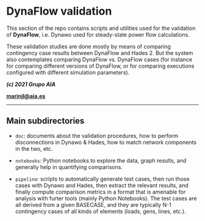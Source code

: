 
DynaFlow validation
====================

This section of the repo contains scripts and utilities used for the
validation of **DynaFlow**, i.e. Dynawo used for steady-state power flow
calculations.

These validation studies are done mostly by means of comparing
contingency case results between DynaFlow and Hades 2. But the system
also contemplates comparing DynaFlow vs. DynaFlow cases (for instance
for comparing different versions of DynaFlow, or for comparing
executions configured with different simulation parameters).

***(c) 2021 Grupo AIA***

**marinjl@aia.es**


-------------------------------------------------------------------------------


## Main subdirectories

  * `doc`: documents about the validation procedures, how to perform
    disconnections in Dynawo & Hades, how to match network components
    in the two, etc.
    
  * `notebooks`: Python notebooks to explore the data, graph results,
    and generally help in quantifying comparisons.

  * `pipeline`: scripts to automatically generate test cases, then run
    those cases with Dynawo and Hades, then extract the relevant
    results, and finally compute comparison metrics in a format that
    is amenable for analysis with furter tools (mainly Python
    Notebooks).  The test cases are all derived from a given BASECASE,
    and they are typically N-1 contingency cases of all kinds of
    elements (loads, gens, lines, etc.).


